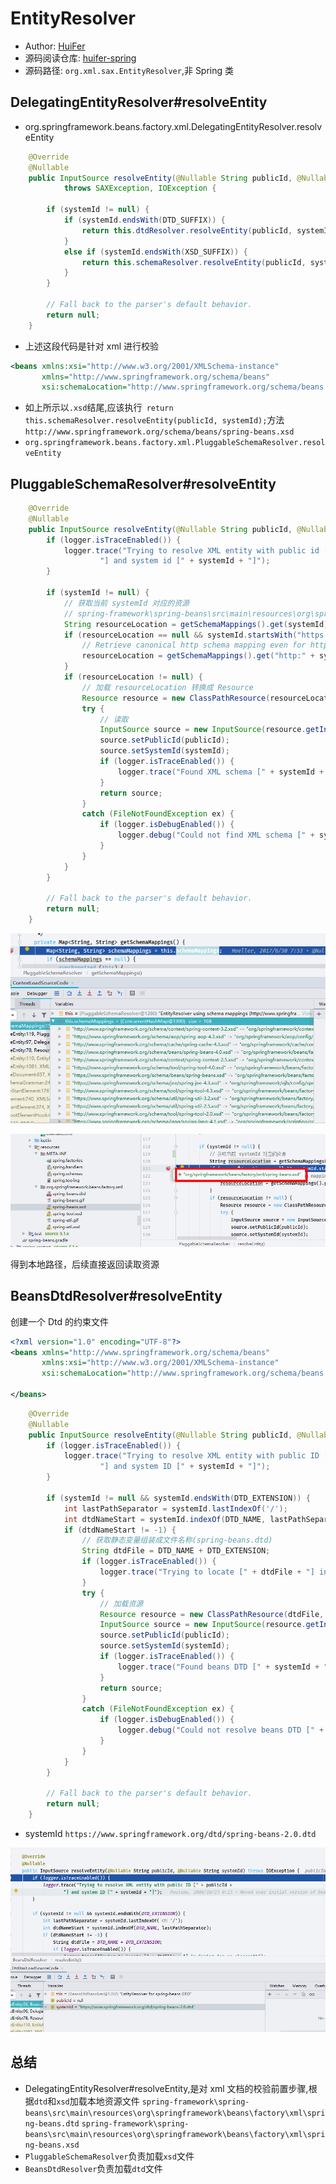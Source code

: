 # EntityResolver

- Author: [HuiFer](https://github.com/huifer)
- 源码阅读仓库: [huifer-spring](https://github.com/huifer/spring-framework)
- 源码路径: `org.xml.sax.EntityResolver`,非 Spring 类

## DelegatingEntityResolver#resolveEntity

- org.springframework.beans.factory.xml.DelegatingEntityResolver.resolveEntity

```java
    @Override
    @Nullable
    public InputSource resolveEntity(@Nullable String publicId, @Nullable String systemId)
            throws SAXException, IOException {

        if (systemId != null) {
            if (systemId.endsWith(DTD_SUFFIX)) {
                return this.dtdResolver.resolveEntity(publicId, systemId);
            }
            else if (systemId.endsWith(XSD_SUFFIX)) {
                return this.schemaResolver.resolveEntity(publicId, systemId);
            }
        }

        // Fall back to the parser's default behavior.
        return null;
    }

```

- 上述这段代码是针对 xml 进行校验

```xml
<beans xmlns:xsi="http://www.w3.org/2001/XMLSchema-instance"
       xmlns="http://www.springframework.org/schema/beans"
       xsi:schemaLocation="http://www.springframework.org/schema/beans http://www.springframework.org/schema/beans/spring-beans.xsd">
```

- 如上所示以`.xsd`结尾,应该执行` return this.schemaResolver.resolveEntity(publicId, systemId);`方法
  `http://www.springframework.org/schema/beans/spring-beans.xsd`
- `org.springframework.beans.factory.xml.PluggableSchemaResolver.resolveEntity`

## PluggableSchemaResolver#resolveEntity

```java
    @Override
    @Nullable
    public InputSource resolveEntity(@Nullable String publicId, @Nullable String systemId) throws IOException {
        if (logger.isTraceEnabled()) {
            logger.trace("Trying to resolve XML entity with public id [" + publicId +
                    "] and system id [" + systemId + "]");
        }

        if (systemId != null) {
            // 获取当前 systemId 对应的资源
            // spring-framework\spring-beans\src\main\resources\org\springframework\beans\factory\xml\spring-beans.xsd
            String resourceLocation = getSchemaMappings().get(systemId);
            if (resourceLocation == null && systemId.startsWith("https:")) {
                // Retrieve canonical http schema mapping even for https declaration
                resourceLocation = getSchemaMappings().get("http:" + systemId.substring(6));
            }
            if (resourceLocation != null) {
                // 加载 resourceLocation 转换成 Resource
                Resource resource = new ClassPathResource(resourceLocation, this.classLoader);
                try {
                    // 读取
                    InputSource source = new InputSource(resource.getInputStream());
                    source.setPublicId(publicId);
                    source.setSystemId(systemId);
                    if (logger.isTraceEnabled()) {
                        logger.trace("Found XML schema [" + systemId + "] in classpath: " + resourceLocation);
                    }
                    return source;
                }
                catch (FileNotFoundException ex) {
                    if (logger.isDebugEnabled()) {
                        logger.debug("Could not find XML schema [" + systemId + "]: " + resource, ex);
                    }
                }
            }
        }

        // Fall back to the parser's default behavior.
        return null;
    }

```

![image-20200108081404857](../../../images/spring//image-20200108081404857.png)

![image-20200108081623427](../../../images/spring//image-20200108081623427.png)

得到本地路径，后续直接返回读取资源

## BeansDtdResolver#resolveEntity

创建一个 Dtd 的约束文件

```xml
<?xml version="1.0" encoding="UTF-8"?>
<beans xmlns="http://www.springframework.org/schema/beans"
       xmlns:xsi="http://www.w3.org/2001/XMLSchema-instance"
       xsi:schemaLocation="http://www.springframework.org/schema/beans https://www.springframework.org/dtd/spring-beans-2.0.dtd">

</beans>
```

```java
    @Override
    @Nullable
    public InputSource resolveEntity(@Nullable String publicId, @Nullable String systemId) throws IOException {
        if (logger.isTraceEnabled()) {
            logger.trace("Trying to resolve XML entity with public ID [" + publicId +
                    "] and system ID [" + systemId + "]");
        }

        if (systemId != null && systemId.endsWith(DTD_EXTENSION)) {
            int lastPathSeparator = systemId.lastIndexOf('/');
            int dtdNameStart = systemId.indexOf(DTD_NAME, lastPathSeparator);
            if (dtdNameStart != -1) {
                // 获取静态变量组装成文件名称(spring-beans.dtd)
                String dtdFile = DTD_NAME + DTD_EXTENSION;
                if (logger.isTraceEnabled()) {
                    logger.trace("Trying to locate [" + dtdFile + "] in Spring jar on classpath");
                }
                try {
                    // 加载资源
                    Resource resource = new ClassPathResource(dtdFile, getClass());
                    InputSource source = new InputSource(resource.getInputStream());
                    source.setPublicId(publicId);
                    source.setSystemId(systemId);
                    if (logger.isTraceEnabled()) {
                        logger.trace("Found beans DTD [" + systemId + "] in classpath: " + dtdFile);
                    }
                    return source;
                }
                catch (FileNotFoundException ex) {
                    if (logger.isDebugEnabled()) {
                        logger.debug("Could not resolve beans DTD [" + systemId + "]: not found in classpath", ex);
                    }
                }
            }
        }

        // Fall back to the parser's default behavior.
        return null;
    }

```

- systemId `https://www.springframework.org/dtd/spring-beans-2.0.dtd`

![image-20200108082335031](../../../images/spring//image-20200108082335031.png)

## 总结

- DelegatingEntityResolver#resolveEntity,是对 xml 文档的校验前置步骤,根据`dtd`和`xsd`加载本地资源文件
  `spring-framework\spring-beans\src\main\resources\org\springframework\beans\factory\xml\spring-beans.dtd`
  `spring-framework\spring-beans\src\main\resources\org\springframework\beans\factory\xml\spring-beans.xsd`
- `PluggableSchemaResolver`负责加载`xsd`文件
- `BeansDtdResolver`负责加载`dtd`文件
